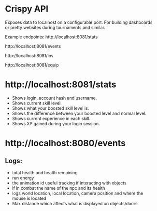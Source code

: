 # Crispy API
Exposes data to localhost on a configurable port. For building dashboards or pretty websites during tournaments and similar.

Example endpoints:
http://localhost:8081/stats

http://localhost:8081/events

http://localhost:8081/inv

http://localhost:8081/equip

# http://localhost:8081/stats

- Shows login, account hash and username.
- Shows current skill level.
- Shows what your boosted skill level is.
- Shows the difference between your boosted level and normal level.
- Shows current experience in each skill.
- Shows XP gained during your login session.

# http://localhost:8080/events
## Logs:
- total health and health remaining
- run energy
- the animation id useful tracking if interacting with objects
- if in combat the name of the npc and its health
- logs world location, local location, camera position and where the mouse is located
- Max distance which affects what is displayed on objects/doors
